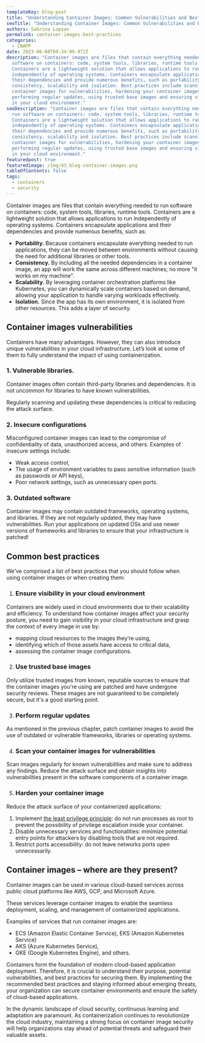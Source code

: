 ```yaml
---
templateKey: blog-post
title: "Understanding Container Images: Common Vulnerabilities and Best Practices"
seoTitle: "Understanding Container Images: Common Vulnerabilities and Best Practices"
authors: Sabrina Lupșan
permalink: container-images-best-practices
categories:
  - CNAPP
date: 2023-06-08T09:34:09.972Z
description: "Container images are files that contain everything needed to run
  software on containers: code, system tools, libraries, runtime tools.
  Containers are a lightweight solution that allows applications to run
  independently of operating systems. Containers encapsulate applications and
  their dependencies and provide numerous benefits, such as portability,
  consistency, scalability and isolation. Best practices include scanning your
  container images for vulnerabilities, hardening your container images,
  performing regular updates, using trusted base images and ensuring visibility
  in your cloud environment."
seoDescription: "Container images are files that contain everything needed to
  run software on containers: code, system tools, libraries, runtime tools.
  Containers are a lightweight solution that allows applications to run
  independently of operating systems. Containers encapsulate applications and
  their dependencies and provide numerous benefits, such as portability,
  consistency, scalability and isolation. Best practices include scanning your
  container images for vulnerabilities, hardening your container images,
  performing regular updates, using trusted base images and ensuring visibility
  in your cloud environment."
featuredpost: true
featuredimage: /img/43_blog-container-images.png
tableOfContents: false
tags:
  - containers
  - security
---
```

Container images are files that contain everything needed to run software on containers: code, system tools, libraries, runtime tools. Containers are a lightweight solution that allows applications to run independently of operating systems. Containers encapsulate applications and their dependencies and provide numerous benefits, such as: 

* **Portability.** Because containers encapsulate everything needed to run applications, they can be moved between environments without causing the need for additional libraries or other tools. 
* **Consistency.** By including all the needed dependencies in a container image, an app will work the same across different machines; no more "it works on my machine". 
* **Scalability.** By leveraging container orchestration platforms like Kubernetes, you can dynamically scale containers based on demand, allowing your application to handle varying workloads effectively. 
* **Isolation.** Since the app has its own environment, it is isolated from other resources. This adds a layer of security.  

## Container images vulnerabilities 

Containers have many advantages. However, they can also introduce unique vulnerabilities in your cloud infrastructure. Let’s look at some of them to fully understand the impact of using containerization. 

### 1. Vulnerable libraries. 

Container images often contain third-party libraries and dependencies. It is not uncommon for libraries to have known vulnerabilities.  

Regularly scanning and updating these dependencies is critical to reducing the attack surface. 

### 2. Insecure configurations 

Misconfigured container images can lead to the compromise of confidentiality of data, unauthorized access, and others. Examples of insecure settings include: 

* Weak access control, 
* The usage of environment variables to pass sensitive information (such as passwords or API keys), 
* Poor network settings, such as unnecessary open ports. 

### 3. Outdated software 

Container images may contain outdated frameworks, operating systems, and libraries. If they are not regularly updated, they may have vulnerabilities. Run your applications on updated OSs and use newer versions of frameworks and libraries to ensure that your infrastructure is patched! 

## Common best practices 

We’ve comprised a list of best practices that you should follow when using container images or when creating them: 

1. ### Ensure visibility in your cloud environment 

Containers are widely used in cloud environments due to their scalability and efficiency. To understand how container images affect your security posture, you need to gain visibility in your cloud infrastructure and grasp the context of every image in use by: 

* mapping cloud resources to the images they’re using, 
* identifying which of those assets have access to critical data, 
* assessing the container image configurations. 

2. ### Use trusted base images 

Only utilize trusted images from known, reputable sources to ensure that the container images you're using are patched and have undergone security reviews. These images are not guaranteed to be completely secure, but it's a good starting point. 

3. ### Perform regular updates 

As mentioned in the previous chapter, patch container images to avoid the use of outdated or vulnerable frameworks, libraries or operating systems.  

4. ### Scan your container images for vulnerabilities 

Scan images regularly for known vulnerabilities and make sure to address any findings. Reduce the attack surface and obtain insights into vulnerabilities present in the software components of a container image. 

5. ### Harden your container image 

Reduce the attack surface of your containerized applications: 

1. Implement [the least privilege principle](https://cyscale.com/blog/check-for-least-privilege): do not run processes as root to prevent the possibility of privilege escalation inside your container. 
2. Disable unnecessary services and functionalities: minimize potential entry points for attackers by disabling tools that are not required. 
3. Restrict ports accessibility: do not leave networks ports open unnecessarily. 

## Container images – where are they present? 

Container images can be used in various cloud-based services across public cloud platforms like AWS, GCP, and Microsoft Azure.  

These services leverage container images to enable the seamless deployment, scaling, and management of containerized applications. 

Examples of services that run container images are: 

* ECS (Amazon Elastic Container Service), EKS (Amazon Kubernetes Service) 
* AKS (Azure Kubernetes Service), 
* GKE (Google Kubernetes Engine), and others. 



Containers form the foundation of modern cloud-based application deployment. Therefore, it is crucial to understand their purpose, potential vulnerabilities, and best practices for securing them. By implementing the recommended best practices and staying informed about emerging threats, your organization can secure container environments and ensure the safety of cloud-based applications. 

In the dynamic landscape of cloud security, continuous learning and adaptation are paramount. As containerization continues to revolutionize the cloud industry, maintaining a strong focus on container image security will help organizations stay ahead of potential threats and safeguard their valuable assets.